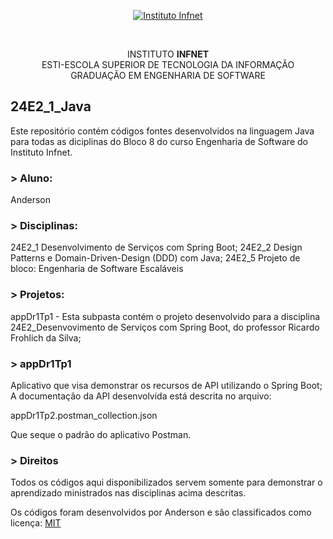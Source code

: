 <p align="center">
  <a href="https://www.infnet.edu.br/infnet/instituto/">
    <img alt="Instituto Infnet" src="https://lms.infnet.edu.br/moodle/pluginfile.php/1/theme_remui/logo/1715955326/logotipo.png">
  </a>  
</p><br>
<p align="center">
 INSTITUTO <b>INFNET</b></br>ESTI-ESCOLA SUPERIOR DE TECNOLOGIA DA INFORMAÇÃO</br>
 GRADUAÇÃO EM ENGENHARIA DE SOFTWARE
</p>

## 24E2_1_Java

Este repositório contém códigos fontes desenvolvidos na linguagem Java para todas as diciplinas do Bloco 8 do curso Engenharia de Software do Instituto Infnet.

### > Aluno: 

Anderson

### > Disciplinas:

24E2_1 Desenvolvimento de Serviços com Spring Boot;
24E2_2 Design Patterns e Domain-Driven-Design (DDD) com Java;
24E2_5 Projeto de bloco: Engenharia de Software Escaláveis

### > Projetos:

appDr1Tp1 - Esta subpasta contém o projeto desenvolvido para a disciplina 24E2_Desenvovimento de Serviços com Spring Boot, do professor Ricardo Frohlich da Silva;

### > appDr1Tp1

Aplicativo que visa demonstrar os recursos de API utilizando o Spring Boot;
A documentação da API desenvolvida está descrita no arquivo:
  
  appDr1Tp2.postman_collection.json
  
Que seque o padrão do aplicativo Postman.

### > Direitos

Todos os códigos aqui disponibilizados servem somente para demonstrar o aprendizado ministrados nas disciplinas acima descritas.

Os códigos foram desenvolvidos por Anderson e são classificados como licença:
[MIT](https://choosealicense.com/licenses/mit/)


